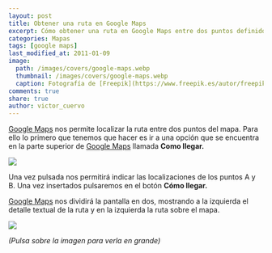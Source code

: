 ```yaml
---
layout: post
title: Obtener una ruta en Google Maps
excerpt: Cómo obtener una ruta en Google Maps entre dos puntos definidos del mapa.
categories: Mapas
tags: [google maps]
last_modified_at: 2011-01-09
image:
  path: /images/covers/google-maps.webp
  thumbnail: /images/covers/google-maps.webp
  caption: Fotografía de [Freepik](https://www.freepik.es/autor/freepik)
comments: true
share: true
author: victor_cuervo
---
```


[Google Maps](https://www.ayudaenlaweb.com/mapas/que-es-google-maps/) nos permite localizar la ruta entre dos puntos del mapa. Para ello lo primero que tenemos que hacer es ir a una opción que se encuentra en la parte superior de [Google Maps](https://www.ayudaenlaweb.com/mapas/que-es-google-maps/) llamada **Como llegar.**


![](https://www.ayudaenlaweb.com/wp-content/uploads/2011/01/google_maps_ruta.png)


Una vez pulsada nos permitirá indicar las localizaciones de los puntos A y B. Una vez insertados pulsaremos en el botón **Cómo llegar.**


[Google Maps](https://www.ayudaenlaweb.com/mapas/que-es-google-maps/) nos dividirá la pantalla en dos, mostrando a la izquierda el detalle textual de la ruta y en la izquierda la ruta sobre el mapa.


![](https://www.ayudaenlaweb.com/wp-content/uploads/2011/01/google_maps_ruta2.png)


_(Pulsa sobre la imagen para verla en grande)_

